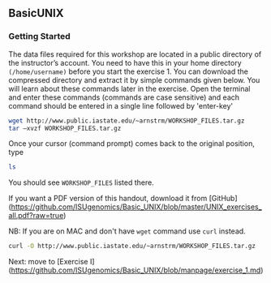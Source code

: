 ## BasicUNIX

### Getting Started
The data files required for this workshop are located in a public directory of the instructor’s account. You need to have this in your home directory `(/home/username)` before you start the exercise 1. You can download the compressed directory and extract it by simple commands given below. You will learn about these commands later in the exercise. 
Open the terminal and enter these commands (commands are case sensitive) and each command should be entered in a single line followed by 'enter-key'

```bash
wget http://www.public.iastate.edu/~arnstrm/WORKSHOP_FILES.tar.gz
tar –xvzf WORKSHOP_FILES.tar.gz
```
Once your cursor (command prompt) comes back to the original position, type

```bash
ls 
```
You should see `WORKSHOP_FILES` listed there.

If you want a PDF version of this handout, download it from [GitHub] (https://github.com/ISUgenomics/Basic_UNIX/blob/master/UNIX_exercises_all.pdf?raw=true)

NB: If you are on MAC and don't have `wget` command use `curl` instead.
```bash
curl -O http://www.public.iastate.edu/~arnstrm/WORKSHOP_FILES.tar.gz
```

Next: move to [Exercise I] (https://github.com/ISUgenomics/Basic_UNIX/blob/manpage/exercise_1.md) 